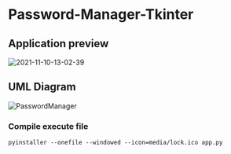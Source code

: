 # Password-Manager-Tkinter
## Application preview

![2021-11-10-13-02-39](https://user-images.githubusercontent.com/53170203/141109987-d78dcc07-4de2-4a49-b66e-10374696cc5f.gif)

## UML Diagram
![PasswordManager](https://user-images.githubusercontent.com/53170203/141106790-00fb3d44-9633-471c-a49c-e826f8852036.jpg)

### Compile execute file
```
pyinstaller --onefile --windowed --icon=media/lock.ico app.py
```

